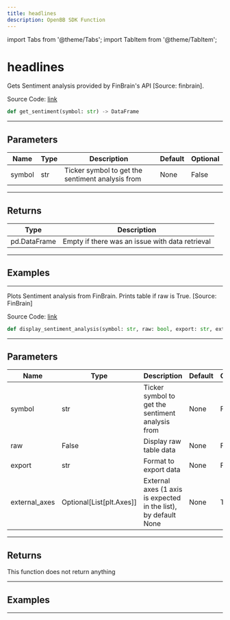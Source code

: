 ```yaml
---
title: headlines
description: OpenBB SDK Function
---
```


import Tabs from '@theme/Tabs';
import TabItem from '@theme/TabItem';

# headlines

<Tabs>
<TabItem value="model" label="Model" default>

Gets Sentiment analysis provided by FinBrain's API [Source: finbrain].

Source Code: [link](https://github.com/OpenBB-finance/OpenBBTerminal/tree/main/openbb_terminal/common/behavioural_analysis/finbrain_model.py#L15)

```python
def get_sentiment(symbol: str) -> DataFrame
```
---

## Parameters

| Name | Type | Description | Default | Optional |
| ---- | ---- | ----------- | ------- | -------- |
| symbol | str | Ticker symbol to get the sentiment analysis from | None | False |

---

## Returns

| Type | Description |
| ---- | ----------- |
| pd.DataFrame | Empty if there was an issue with data retrieval |

---

## Examples

---



</TabItem>
<TabItem value="view" label="View">

Plots Sentiment analysis from FinBrain. Prints table if raw is True. [Source: FinBrain]

Source Code: [link](https://github.com/OpenBB-finance/OpenBBTerminal/tree/main/openbb_terminal/common/behavioural_analysis/finbrain_view.py#L36)

```python
def display_sentiment_analysis(symbol: str, raw: bool, export: str, external_axes: Optional[List[matplotlib.axes._axes.Axes]]) -> None
```
---

## Parameters

| Name | Type | Description | Default | Optional |
| ---- | ---- | ----------- | ------- | -------- |
| symbol | str | Ticker symbol to get the sentiment analysis from | None | False |
| raw | False | Display raw table data | None | False |
| export | str | Format to export data | None | False |
| external_axes | Optional[List[plt.Axes]] | External axes (1 axis is expected in the list), by default None | None | True |

---

## Returns

This function does not return anything

---

## Examples

---



</TabItem>
</Tabs>